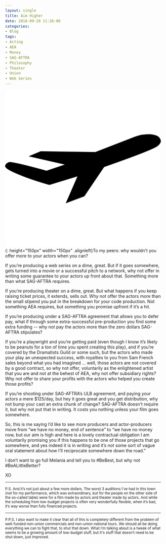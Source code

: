 ```yaml
---
layout: single
title: Aim Higher
date: 2018-09-20 11:26:00
categories:
- Blog
tags:
- Acting
- AEA
- Money
- SAG-AFTRA
- Philosophy
- Theater
- Union
- Web Series
---
```

![noun_Airplane_88_000000 Public Domain](/assets/images/noun_Airplane_88_000000.png){: height="150px" width="150px" .alignleft}To my peers: why wouldn’t you offer more to your actors when you can?

If you’re producing a web series on a dime, great. But if it goes somewhere, gets turned into a movie or a successful pitch to a network, why not offer in writing some guarantee to your actors up front about that. Something more than what SAG-AFTRA requires.

If you’re producing theater on a dime, great. But what happens if you keep raising ticket prices, it extends, sells out. Why not offer the actors more than the small stipend you put in the breakdown for your code production. Not something AEA requires, but something you promise upfront if it’s a hit.

If you’re producing under a SAG-AFTRA agreement that allows you to defer pay, what if through some extra-successful pre-production you find some extra funding -- why not pay the actors more than the zero dollars SAG-AFTRA stipulates?

If you’re a playwright and you’re getting paid (even though I know it’s likely to be peanuts for a ton of time you spent creating this play), and if you’re covered by the Dramatists Guild or some such, but the actors who made your play an unexpected success, with royalties to you from Sam French sales beyond what you had imagined ... well, those actors are not covered by a good contract, so why not offer, voluntarily as the enlightened artist that you are and not at the behest of AEA, why not offer subsidiary rights? Why not offer to share your profits with the actors who helped you create those profits?

If you’re shooting under SAG-AFTRA’s ULB agreement, and paying your actors a mere $125/day, but hey it goes great and you get distribution, why not bump your cast an extra chunk of change? SAG-AFTRA doesn’t require it, but why not put that in writing. It costs you nothing unless your film goes somewhere.

So, this is me saying I’d like to see more producers and actor-producers move from “we have no money, end of sentence” to “we have no money now, but our aim is high and here is a lovely contractual obligation I am voluntarily promising you if this happens to be one of those projects that go somewhere, and yes indeed it is in writing and it’s not some sort of vague oral statement about how I’ll reciprocate somewhere down the road.”

I don’t want to go full Melania and tell you to #BeBest, but why not #BeALittleBetter?

XO

---

<div style="font-size: smaller">
P.S. And it’s not just about a few more dollars. The worst 3 auditions I’ve had in this town (not for my performance, which was extraordinary, but for the people on the other side of the so-called table) were for a film made by actors and theater made by actors. And while the scheduling from low-budget projects is often very wonderfully flexible, when it’s bad, it’s way worse than fully financed projects.
</div>

---

<div style="font-size: smaller">
P.P.S. I also want to make it clear that all of this is completely different from the problem of well-funded non-union commercials and non-union national tours. We should all be doing everything we can to fight that, to shut that down. What I’m talking about is a tweak of what seems to be a growing amount of low-budget stuff, but it's stuff that doesn’t need to be shut down, just improved.
</div>
